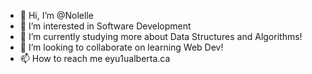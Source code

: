 - 👋 Hi, I’m @Nolelle
- 👀 I’m interested in Software Development
- 🌱 I’m currently studying more about Data Structures and Algorithms!
- 💞️ I’m looking to collaborate on learning Web Dev!
- 📫 How to reach me eyu1ualberta.ca

<!---
Nolelle/Nolelle is a ✨ special ✨ repository because its `README.md` (this file) appears on your GitHub profile.
You can click the Preview link to take a look at your changes.
--->
